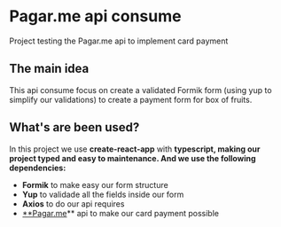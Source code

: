 # Pagar.me api consume
Project testing the Pagar.me api to implement card payment 

## The main idea

This api consume focus on create a validated Formik form (using yup to simplify our validations) to create a payment form for box of fruits.

## What's are been used?

In this project we use **create-react-app** with **typescript, making our project typed and easy to maintenance. And we use the following dependencies:**

- **Formik** to make easy our form structure
- **Yup** to validade all the fields inside our form
- **Axios** to do our api requires
- [**Pagar.me](http://pagar.me)** api to make our card payment possible

